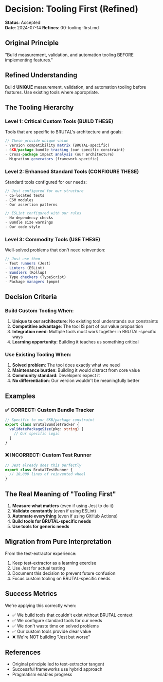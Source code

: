 # Decision: Tooling First (Refined)

**Status**: Accepted  
**Date**: 2024-07-14
**Refines**: 00-tooling-first.md

## Original Principle

"Build measurement, validation, and automation tooling BEFORE implementing features."

## Refined Understanding

Build **UNIQUE** measurement, validation, and automation tooling before features. Use existing tools where appropriate.

## The Tooling Hierarchy

### Level 1: Critical Custom Tools (BUILD THESE)
Tools that are specific to BRUTAL's architecture and goals:

```typescript
// These provide unique value
- Version compatibility matrix (BRUTAL-specific)
- 6KB/package bundle tracking (our specific constraint)
- Cross-package impact analysis (our architecture)
- Migration generators (framework-specific)
```

### Level 2: Enhanced Standard Tools (CONFIGURE THESE)
Standard tools configured for our needs:

```typescript
// Jest configured for our structure
- Co-located tests
- ESM modules
- Our assertion patterns

// ESLint configured with our rules
- No-dependency checks
- Bundle size warnings
- Our code style
```

### Level 3: Commodity Tools (USE THESE)
Well-solved problems that don't need reinvention:

```typescript
// Just use them
- Test runners (Jest)
- Linters (ESLint)  
- Bundlers (Rollup)
- Type checkers (TypeScript)
- Package managers (pnpm)
```

## Decision Criteria

### Build Custom Tooling When:
1. **Unique to our architecture**: No existing tool understands our constraints
2. **Competitive advantage**: The tool IS part of our value proposition  
3. **Integration need**: Multiple tools must work together in BRUTAL-specific ways
4. **Learning opportunity**: Building it teaches us something critical

### Use Existing Tooling When:
1. **Solved problem**: The tool does exactly what we need
2. **Maintenance burden**: Building it would distract from core value
3. **Community standard**: Developers expect it
4. **No differentiation**: Our version wouldn't be meaningfully better

## Examples

### ✅ CORRECT: Custom Bundle Tracker
```typescript
// Specific to our 6KB/package constraint
export class BrutalBundleTracker {
  validatePackageSize(pkg: string) {
    // Our specific logic
  }
}
```

### ❌ INCORRECT: Custom Test Runner
```typescript
// Jest already does this perfectly
export class BrutalTestRunner {
  // 10,000 lines of reinvented wheel
}
```

## The Real Meaning of "Tooling First"

1. **Measure what matters** (even if using Jest to do it)
2. **Validate constantly** (even if using ESLint)
3. **Automate everything** (even if using GitHub Actions)
4. **Build tools for BRUTAL-specific needs**
5. **Use tools for generic needs**

## Migration from Pure Interpretation

From the test-extractor experience:
1. Keep test-extractor as a learning exercise
2. Use Jest for actual testing
3. Document this decision to prevent future confusion
4. Focus custom tooling on BRUTAL-specific needs

## Success Metrics

We're applying this correctly when:
- ✅ We build tools that couldn't exist without BRUTAL context
- ✅ We configure standard tools for our needs
- ✅ We don't waste time on solved problems
- ✅ Our custom tools provide clear value
- ❌ We're NOT building "Jest but worse"

## References

- Original principle led to test-extractor tangent
- Successful frameworks use hybrid approach
- Pragmatism enables progress